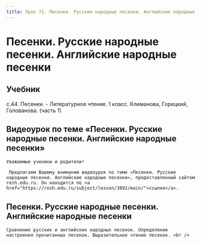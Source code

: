 ```yaml
---
title: Урок 71. Песенки. Русские народные песенки. Английские народные песенки 
---
```


# Песенки. Русские народные песенки. Английские народные песенки 

## Учебник

с.44. Песенки. - Литературное чтение. 1 класс. Климанова, Горецкий, Голованова. (часть 1)

## Видеоурок по теме «Песенки. Русские народные песенки. Английские народные песенки»

<p>
	Уважаемые ученики и родители!  
</p>
<p>
	 Предлагаем Вашему вниманию видеоурок по теме «Песенки. Русские народные песенки. Английские народные песенки», предоставленный сайтом resh.edu.ru. Он находится по <a href="https://resh.edu.ru/subject/lesson/3892/main/">ссылке</a>.
</p>

## Песенки. Русские народные песенки. Английские народные песенки

<p>
	Сравнение русских и английских народных песенок. Определение настроения прочитанных песенок. Выразительное чтение песенок. <br />
</p>